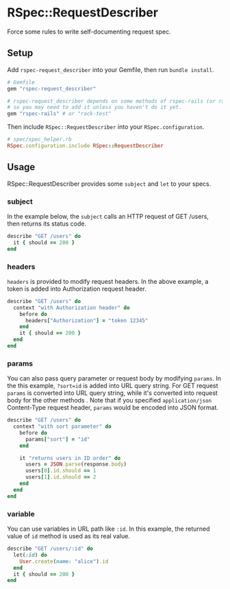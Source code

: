 # RSpec::RequestDescriber
Force some rules to write self-documenting request spec.

## Setup
Add `rspec-request_describer` into your Gemfile, then run `bundle install`.

```ruby
# Gemfile
gem "rspec-request_describer"

# rspec-request_describer depends on some methods of rspec-rails (or rack-test),
# so you may need to add it unless you haven't do it yet.
gem "rspec-rails" # or "rack-test"
```

Then include `RSpec::RequestDescriber` into your `RSpec.configuration`.

```ruby
# spec/spec_helper.rb
RSpec.configuration.include RSpec::RequestDescriber
```

## Usage
RSpec::RequestDescriber provides some `subject` and `let` to your specs.

### subject
In the example below, the `subject` calls an HTTP request of GET /users,
then returns its status code.

```ruby
describe "GET /users" do
  it { should == 200 }
end
```

### headers
`headers` is provided to modify request headers.
In the above example, a token is added into Authorization request header.


```ruby
describe "GET /users" do
  context "with Authorization header" do
    before do
      headers["Authorization"] = "token 12345"
    end
    it { should == 200 }
  end
end
```

### params
You can also pass query parameter or request body by modifying `params`.
In the this example, `?sort=id` is added into URL query string.
For GET request `params` is converted into URL query string,
while it's converted into request body for the other methods
.
Note that if you specified `application/json` Content-Type request header,
`params` would be encoded into JSON format.

```ruby
describe "GET /users" do
  context "with sort parameter" do
    before do
      params["sort"] = "id"
    end

    it "returns users in ID order" do
      users = JSON.parse(response.body)
      users[0].id.should == 1
      users[1].id.should == 2
    end
  end
end
```

### variable
You can use variables in URL path like `:id`.
In this example, the returned value of `id` method is used as its real value.

```ruby
describe "GET /users/:id" do
  let(:id) do
    User.create(name: "alice").id
  end
  it { should == 200 }
end
```
